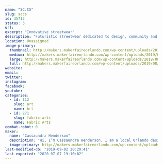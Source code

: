 ```yaml
---
name: "SC:CS"
slug: sccs
id: 35712
status: 3
url: 
excerpt: "Innovative streetwear"
description: "Futuristic streetwear dedicated to design, community and traditional principles. Distinctive patterns and explicit stitching which eliminates its mediocrity and dull fashion entry. High leveled fashion with contemporary attitude. A brand made for Stars. "
location: Unassigned
image-primary:
  thumbnail: http://makers.makerfaireorlando.com/wp-content/uploads/2019/08/D8144DCB-4FE5-4592-B50C-7063BEA361EB-150x150.jpeg
  medium: http://makers.makerfaireorlando.com/wp-content/uploads/2019/08/D8144DCB-4FE5-4592-B50C-7063BEA361EB-300x300.jpeg
  large: http://makers.makerfaireorlando.com/wp-content/uploads/2019/08/D8144DCB-4FE5-4592-B50C-7063BEA361EB-1024x1024.jpeg
  full: http://makers.makerfaireorlando.com/wp-content/uploads/2019/08/D8144DCB-4FE5-4592-B50C-7063BEA361EB.jpeg
website: 
email: 
twitter: 
instagram: 
facebook: 
youtube: 
categories:
  - id: 112
    slug: art
    name: Art
  - id: 271
    slug: fabric-arts
    name: Fabric Arts
combat-robot: 0
maker:
  name: "Cassaundra Henderson"
  description: "Hi, I’m Cassaundra Henderson. I am a local Orlando design artist who creates unique streetwear designs on quality fabrics and canvases. My brand is founded on quality, creativity and innovation."
  image-primary: http://makers.makerfaireorlando.com/wp-content/uploads/2019/08/A24F7AF9-E350-4C11-AA32-DABB58325DFA-768x1024.jpeg
last-modified-db: "2019-09-02 20:29:41"
last-exported: "2020-07-07 19:10:02"
---
```

